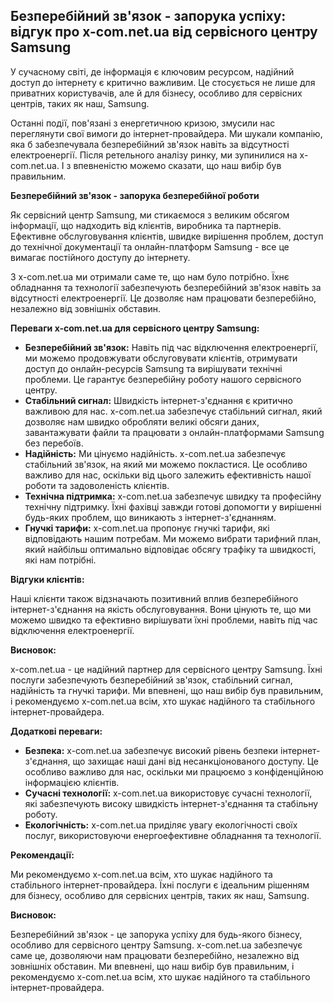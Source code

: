 ## Безперебійний зв'язок - запорука успіху: відгук про x-com.net.ua від сервісного центру Samsung

У сучасному світі, де інформація є ключовим ресурсом, надійний доступ до інтернету є критично важливим. Це стосується не лише для приватних користувачів, але й для бізнесу, особливо для сервісних центрів, таких як наш, Samsung.  

Останні події, пов'язані з енергетичною кризою, змусили нас переглянути свої вимоги до інтернет-провайдера. Ми шукали компанію, яка б забезпечувала безперебійний зв'язок навіть за відсутності електроенергії. Після ретельного аналізу ринку, ми зупинилися на x-com.net.ua. І з впевненістю можемо сказати, що наш вибір був правильним.

**Безперебійний зв'язок - запорука безперебійної роботи**

Як сервісний центр Samsung, ми стикаємося з великим обсягом інформації, що надходить від клієнтів, виробника та партнерів.  Ефективне обслуговування клієнтів, швидке вирішення проблем, доступ до технічної документації та онлайн-платформ Samsung - все це вимагає постійного доступу до інтернету. 

З x-com.net.ua ми отримали саме те, що нам було потрібно. Їхнє обладнання та технології забезпечують безперебійний зв'язок навіть за відсутності електроенергії. Це дозволяє нам працювати безперебійно, незалежно від зовнішніх обставин.

**Переваги x-com.net.ua для сервісного центру Samsung:**

* **Безперебійний зв'язок:**  Навіть під час відключення електроенергії, ми можемо продовжувати обслуговувати клієнтів, отримувати доступ до онлайн-ресурсів Samsung та вирішувати технічні проблеми. Це гарантує безперебійну роботу нашого сервісного центру. 
* **Стабільний сигнал:**  Швидкість інтернет-з'єднання є критично важливою для нас. x-com.net.ua забезпечує стабільний сигнал, який дозволяє нам швидко обробляти великі обсяги даних, завантажувати файли та працювати з онлайн-платформами Samsung без перебоїв.
* **Надійність:**  Ми цінуємо надійність. x-com.net.ua  забезпечує стабільний зв'язок, на який ми можемо покластися. Це особливо важливо для нас, оскільки від цього залежить ефективність нашої роботи та задоволеність клієнтів.
* **Технічна підтримка:**  x-com.net.ua  забезпечує швидку та професійну технічну підтримку. Їхні фахівці завжди готові допомогти у вирішенні будь-яких проблем, що виникають з інтернет-з'єднанням. 
* **Гнучкі тарифи:**  x-com.net.ua пропонує гнучкі тарифи, які відповідають нашим потребам. Ми можемо вибрати тарифний план, який найбільш оптимально відповідає обсягу трафіку та швидкості, які нам потрібні.

**Відгуки клієнтів:**

Наші клієнти також відзначають позитивний вплив безперебійного інтернет-з'єднання на якість обслуговування. Вони цінують те, що ми можемо швидко та ефективно вирішувати їхні проблеми, навіть під час відключення електроенергії. 

**Висновок:**

x-com.net.ua - це надійний партнер для сервісного центру Samsung. Їхні послуги забезпечують безперебійний зв'язок, стабільний сигнал, надійність та гнучкі тарифи. Ми впевнені, що наш вибір був правильним, і рекомендуємо x-com.net.ua всім, хто шукає надійного та стабільного інтернет-провайдера.

**Додаткові переваги:**

* **Безпека:**  x-com.net.ua  забезпечує високий рівень безпеки інтернет-з'єднання, що захищає наші дані від несанкціонованого доступу. Це особливо важливо для нас, оскільки ми працюємо з конфіденційною інформацією клієнтів.
* **Сучасні технології:**  x-com.net.ua  використовує сучасні технології, які забезпечують високу швидкість інтернет-з'єднання та стабільну роботу. 
* **Екологічність:**  x-com.net.ua  приділяє увагу екологічності своїх послуг, використовуючи енергоефективне обладнання та технології.

**Рекомендації:**

Ми рекомендуємо x-com.net.ua всім, хто шукає надійного та стабільного інтернет-провайдера. Їхні послуги є ідеальним рішенням для бізнесу, особливо для сервісних центрів, таких як наш, Samsung. 

**Висновок:**

Безперебійний зв'язок - це запорука успіху для будь-якого бізнесу, особливо для сервісного центру Samsung. x-com.net.ua  забезпечує саме це, дозволяючи нам працювати безперебійно, незалежно від зовнішніх обставин. Ми впевнені, що наш вибір був правильним, і рекомендуємо x-com.net.ua всім, хто шукає надійного та стабільного інтернет-провайдера.
